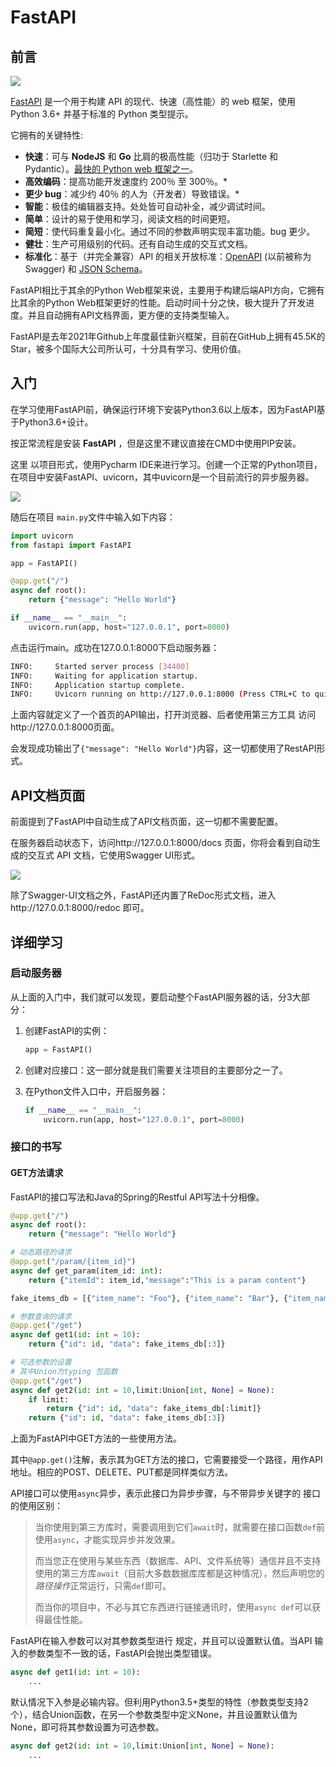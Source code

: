 # FastAPI

## 前言

![](../picture/logo-fastApi.png)

[FastAPI](https://github.com/tiangolo/fastapi) 是一个用于构建 API 的现代、快速（高性能）的 web 框架，使用 Python 3.6+ 并基于标准的 Python 类型提示。

它拥有的关键特性:

- **快速**：可与 **NodeJS** 和 **Go** 比肩的极高性能（归功于 Starlette 和 Pydantic）。[最快的 Python web 框架之一](https://fastapi.tiangolo.com/zh/#_11)。
- **高效编码**：提高功能开发速度约 200％ 至 300％。*
- **更少 bug**：减少约 40％ 的人为（开发者）导致错误。*
- **智能**：极佳的编辑器支持。处处皆可自动补全，减少调试时间。
- **简单**：设计的易于使用和学习，阅读文档的时间更短。
- **简短**：使代码重复最小化。通过不同的参数声明实现丰富功能。bug 更少。
- **健壮**：生产可用级别的代码。还有自动生成的交互式文档。
- **标准化**：基于（并完全兼容）API 的相关开放标准：[OpenAPI](https://github.com/OAI/OpenAPI-Specification) (以前被称为 Swagger) 和 [JSON Schema](https://json-schema.org/)。

FastAPI相比于其余的Python Web框架来说，主要用于构建后端API方向，它拥有比其余的Python Web框架更好的性能。启动时间十分之快，极大提升了开发进度。并且自动拥有API文档界面，更方便的支持类型输入。

FastAPI是去年2021年Github上年度最佳新兴框架，目前在GitHub上拥有45.5K的Star，被多个国际大公司所认可，十分具有学习、使用价值。



## 入门

在学习使用FastAPI前，确保运行环境下安装Python3.6以上版本，因为FastAPI基于Python3.6+设计。

按正常流程是安装 **FastAPI** ，但是这里不建议直接在CMD中使用PIP安装。

这里 以项目形式，使用Pycharm IDE来进行学习。创建一个正常的Python项目，在项目中安装FastAPI、uvicorn，其中uvicorn是一个目前流行的异步服务器。

![](../picture/20220526165625.png)

随后在项目 `main.py`文件中输入如下内容：

```python
import uvicorn
from fastapi import FastAPI

app = FastAPI()

@app.get("/")
async def root():
    return {"message": "Hello World"}

if __name__ == "__main__":
    uvicorn.run(app, host="127.0.0.1", port=8000)
```

点击运行main。成功在127.0.0.1:8000下启动服务器：

```bash
INFO:     Started server process [34400]
INFO:     Waiting for application startup.
INFO:     Application startup complete.
INFO:     Uvicorn running on http://127.0.0.1:8000 (Press CTRL+C to quit)
```

上面内容就定义了一个首页的API输出，打开浏览器、后者使用第三方工具 访问http://127.0.0.1:8000页面。

会发现成功输出了`{"message": "Hello World"}`内容，这一切都使用了RestAPI形式。

## API文档页面

前面提到了FastAPI中自动生成了API文档页面，这一切都不需要配置。

在服务器启动状态下，访问http://127.0.0.1:8000/docs 页面，你将会看到自动生成的交互式 API 文档，它使用Swagger UI形式。

![](../picture/index-01-swagger-ui-simple.png)

除了Swagger-UI文档之外，FastAPI还内置了ReDoc形式文档，进入http://127.0.0.1:8000/redoc 即可。

## 详细学习

### 启动服务器

从上面的入门中，我们就可以发现，要启动整个FastAPI服务器的话，分3大部分：

1. 创建FastAPI的实例：

   ```python
   app = FastAPI()
   ```

2. 创建对应接口：这一部分就是我们需要关注项目的主要部分之一了。

3. 在Python文件入口中，开启服务器：

   ```python
   if __name__ == "__main__":
       uvicorn.run(app, host="127.0.0.1", port=8000)
   ```

### 接口的书写

#### GET方法请求

FastAPI的接口写法和Java的Spring的Restful API写法十分相像。

```python
@app.get("/")
async def root():
    return {"message": "Hello World"}

# 动态路径的请求
@app.get("/param/{item_id}")
async def get_param(item_id: int):
    return {"itemId": item_id,"message":"This is a param content"}

fake_items_db = [{"item_name": "Foo"}, {"item_name": "Bar"}, {"item_name": "Baz"}]

# 参数查询的请求
@app.get("/get")
async def get1(id: int = 10):
    return {"id": id, "data": fake_items_db[:3]}

# 可选参数的设置
# 其中Union为typing 包函数
@app.get("/get")
async def get2(id: int = 10,limit:Union[int, None] = None):
    if limit:
        return {"id": id, "data": fake_items_db[:limit]}
    return {"id": id, "data": fake_items_db[:3]}
```

上面为FastAPI中GET方法的一些使用方法。

其中`@app.get()`注解，表示其为GET方法的接口，它需要接受一个路径，用作API地址。相应的POST、DELETE、PUT都是同样类似方法。

API接口可以使用`async`异步，表示此接口为异步步骤，与不带异步关键字的 接口的使用区别：

> 当你使用到第三方库时，需要调用到它们`await`时，就需要在接口函数`def`前使用`async`，才能实现异步并发效果。
>
> 而当您正在使用与某些东西（数据库、API、文件系统等）通信并且不支持使用的第三方库`await`（目前大多数数据库库都是这种情况），然后声明您的*路径操作*正常运行，只需`def`即可。
>
> 而当你的项目中，不必与其它东西进行链接通讯时，使用`async def`可以获得最佳性能。

FastAPI在输入参数可以对其参数类型进行 规定，并且可以设置默认值。当API 输入的参数类型不一致的话，FastAPI会抛出类型错误。

```python
async def get1(id: int = 10):
    ...
```

默认情况下入参是必输内容。但利用Python3.5+类型的特性（参数类型支持2个），结合Union函数，在另一个参数类型中定义None，并且设置默认值为None，即可将其参数设置为可选参数。

```python
async def get2(id: int = 10,limit:Union[int, None] = None):
    ...
```







